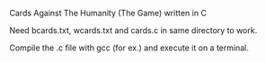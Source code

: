 Cards Against The Humanity (The Game) written in C

Need bcards.txt, wcards.txt and cards.c in same directory to work. 

Compile the .c file with gcc (for ex.) and execute it on a terminal.
